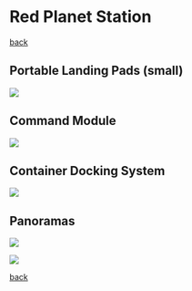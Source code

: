 # Red Planet Station

[back](../README.md)

## Portable Landing Pads (small)
![](./planet-red-station-final_1.png)

## Command Module
![](./planet-red-station-final_2.png)

## Container Docking System 
![](./planet-red-station-final_3.png)

## Panoramas
![](./planet-red-station-final_4.png)

![](./planet-red-station-final_5.png)

[back](../README.md)
